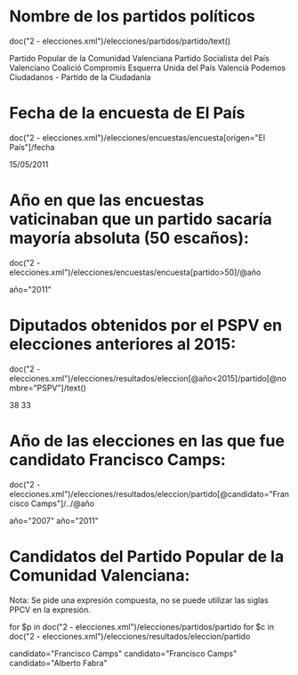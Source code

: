 # Nombre de los partidos políticos

doc("2 - elecciones.xml")/elecciones/partidos/partido/text()

Partido Popular de la Comunidad Valenciana
Partido Socialista del País Valenciano
Coalició Compromís
Esquerra Unida del País Valencià
Podemos
Ciudadanos - Partido de la Ciudadanía



# Fecha de la encuesta de El País

doc("2 - elecciones.xml")/elecciones/encuestas/encuesta[origen="El País"]/fecha

<fecha>15/05/2011</fecha>



# Año en que las encuestas vaticinaban que un partido sacaría mayoría absoluta (50 escaños):

doc("2 - elecciones.xml")/elecciones/encuestas/encuesta[partido>50]/@año

año="2011"


# Diputados obtenidos por el PSPV en elecciones anteriores al 2015:

doc("2 - elecciones.xml")/elecciones/resultados/eleccion[@año<2015]/partido[@nombre="PSPV"]/text()

38
33


# Año de las elecciones en las que fue candidato Francisco Camps:

doc("2 - elecciones.xml")/elecciones/resultados/eleccion/partido[@candidato="Francisco Camps"]/../@año

año="2007"
año="2011"


# Candidatos del Partido Popular de la Comunidad Valenciana:
Nota: Se pide una expresión compuesta, no se puede utilizar las siglas PPCV en la expresión.

for $p in doc("2 - elecciones.xml")/elecciones/partidos/partido
for $c in doc("2 - elecciones.xml")/elecciones/resultados/eleccion/partido

candidato="Francisco Camps"
candidato="Francisco Camps"
candidato="Alberto Fabra"


